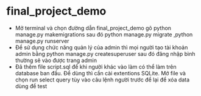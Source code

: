 ﻿# final_project_demo
- Mở terminal và chọn đường dẫn final_project_demo gõ python manage.py makemigrations sau đó python manage.py migrate ,python manage.py runserver
- Để sử dụng chức năng quản lý của admin thì mọi người tạo tài khoản admin bằng python manage.py createsuperuser 
sau đó đăng nhập bình thường sẽ vào được trang admin 
- Đã thêm file script.sql để khi người khác vào làm có thể làm trên database ban đầu. Để dùng thì cần cài extentions SQLite. Mở file và chọn run select query tùy vào câu lệnh người trước để lại để xóa data dùng để test